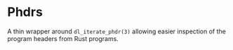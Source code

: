 # Phdrs

A thin wrapper around `dl_iterate_phdr(3)` allowing easier inspection of the
program headers from Rust programs.
